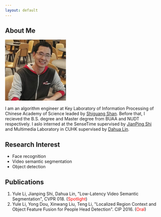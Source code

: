 ```yaml
---
layout: default
---
```


## About Me

<img class="profile-picture" src="me.jpg">

I am an algorithm engineer at Key Laboratory of Information Processing of Chinese Academy of Science leaded by [Shiguang Shan](http://www.jdl.ac.cn/user/sgshan/index_en.htm). Before that, I recieved the B.S. degree and Master degree from BUAA and NUDT respectively. I aslo interned at the SenseTime supervised by [JianPing Shi](http://shijianping.me/) and Multimedia Laboratory in CUHK supervised by [Dahua Lin](http://dahua.me/index.html).


## Research Interest
- Face recognition
- Video semantic segmentation
- Object detection

## Publications
1. Yule Li, Jianping Shi, Dahua Lin, "Low-Latency Video Semantic Segmentation", CVPR 018. (<span style="color:red">Spotlight</span>)
2. Yule Li, Yong Dou, Xinwang Liu, Teng Li, "Localized Region Context and Object Feature Fusion for People Head Detection". CIP 2016. (<span style="color:red">Oral</span>)




